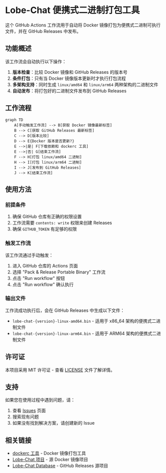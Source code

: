# Lobe-Chat 便携式二进制打包工具

这个 GitHub Actions 工作流用于自动将 Docker 镜像打包为便携式二进制可执行文件，并在 GitHub Releases 中发布。

## 功能概述

该工作流会自动执行以下操作：

1. **版本检查**：比较 Docker 镜像和 GitHub Releases 的版本号
2. **条件打包**：只有当 Docker 镜像版本更新时才执行打包流程
3. **多架构支持**：同时生成 `linux/amd64` 和 `linux/arm64` 两种架构的二进制文件
4. **自动发布**：将打包好的二进制文件发布到 GitHub Releases

## 工作流程

```mermaid
graph TD
    A[手动触发工作流] --> B[获取 Docker 镜像最新标签]
    B --> C[获取 GitHub Releases 最新标签]
    C --> D[版本比较]
    D --> E{Docker 版本是否更新?}
    E -->|是| F[下载依赖和 dockerc 工具]
    E -->|否| G[结束工作流]
    F --> H[打包 linux/amd64 二进制]
    H --> I[打包 linux/arm64 二进制]
    I --> J[发布到 GitHub Releases]
    J --> K[结束工作流]
```

## 使用方法

### 前提条件

1. 确保 GitHub 仓库有正确的权限设置
2. 工作流需要 `contents: write` 权限来创建 Releases
3. 确保 `GITHUB_TOKEN` 有足够的权限

### 触发工作流

该工作流通过手动触发：

1. 进入 GitHub 仓库的 Actions 页面
2. 选择 "Pack & Release Portable Binary" 工作流
3. 点击 "Run workflow" 按钮
4. 点击 "Run workflow" 确认执行

### 输出文件

工作流成功执行后，会在 GitHub Releases 中生成以下文件：

- `lobe-chat-{version}-linux-amd64.bin` - 适用于 x86_64 架构的便携式二进制文件
- `lobe-chat-{version}-linux-arm64.bin` - 适用于 ARM64 架构的便携式二进制文件

## 许可证

本项目采用 MIT 许可证 - 查看 [LICENSE](LICENSE) 文件了解详情。

## 支持

如果您在使用过程中遇到问题，请：

1. 查看 [Issues](https://github.com/your-repo/issues) 页面
2. 搜索现有问题
3. 如果没有找到解决方案，请创建新的 Issue

## 相关链接

- [dockerc 工具](https://github.com/NilsIrl/dockerc) - Docker 镜像打包工具
- [Lobe-Chat 项目](https://github.com/sfun/lobe-chat) - 源 Docker 镜像项目
- [Lobe-Chat Database](https://github.com/ssfun/lobe-chat-database) - GitHub Releases 源项目
